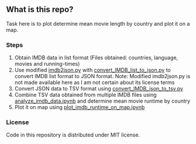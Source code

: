 ## What is this repo?
Task here is to plot determine mean movie length by country and plot it on a map.

### Steps
1. Obtain IMDB data in list format (Files obtained: countries, language, movies and running-times)
2. Use modified [imdb2json.py](https://github.com/oxplot/imdb2json/blob/master/imdb2json.py) with [convert_IMDB_list_to_json.py](../src/convert_IMDB_list_to_json.py)
to convert IMDB list format to JSON format. Note: Modified imdb2json.py is not made available here as I am not certain about its license terms
3. Convert JSON data to TSV format using [convert_IMDB_json_to_tsv.py](../src/convert_IMDB_json_to_tsv.py)
4. Combine TSV data obtained from multiple IMDB files using [analyze_imdb_data.ipynb](../analysis/analyze_imdb_data.ipynb) and determine mean movie runtime by country
5. Plot it on map using [plot_imdb_runtime_on_map.ipynb](../analysis/plot_imdb_runtime_on_map.ipynb)

### License
Code in this repository is distributed under MIT license.